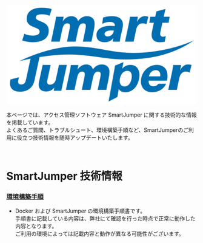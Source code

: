
<p align="center">
  <img src="./smartjumper_logo.png" width="500">
</p>

本ページでは、アクセス管理ソフトウェア SmartJumper に関する技術的な情報を掲載しています。  
よくあるご質問、トラブルシュート、環境構築手順など、SmartJumperのご利用に役立つ技術情報を随時アップデートいたします。  

<br>

# SmartJumper 技術情報

### [環境構築手順](./environment_construction.md)

- Docker および SmartJumper の環境構築手順書です。  
手順書に記載している内容は、弊社にて確認を行った時点で正常に動作した内容となります。  
ご利用の環境によっては記載内容と動作が異なる可能性がございます。  
